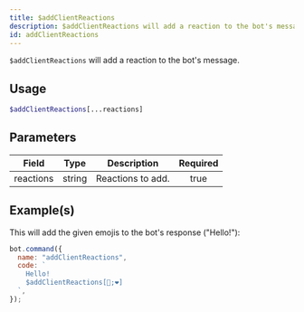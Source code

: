 ```yaml
---
title: $addClientReactions
description: $addClientReactions will add a reaction to the bot's message.
id: addClientReactions
---
```


`$addClientReactions` will add a reaction to the bot's message.

## Usage

```php
$addClientReactions[...reactions]
```

## Parameters

| Field     | Type   | Description       | Required |
| --------- | ------ | ----------------- | :------: |
| reactions | string | Reactions to add. |   true   |

## Example(s)

This will add the given emojis to the bot's response ("Hello!"):

```javascript
bot.command({
  name: "addClientReactions",
  code: `
    Hello!
    $addClientReactions[🧡;❤]
  `,
});
```
